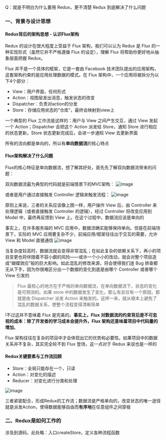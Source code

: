 Q：就是不明白为什么要用 Redux，更不清楚 Redux 到底解决了什么问题

### 一、背景与设计思想

#### Redux背后的架构思想 - 认识Flux架构

Redux 的设计在很大程度上受益于 Flux 架构，我们可以认为 Redux 是 Flux 的一种实现形式（虽然它并不严格遵循 Flux 的设定），理解 Flux 将帮助你更好地从抽象层面把握 Redux。

Flux 并不是一个具体的框架，它是一套由 Facebook 技术团队提出的应用架构，这套架构约束的是应用处理数据的模式。在 Flux 架构中，一个应用将被拆分为以下4个部分：
- View：用户界面，任何形式
- Action：视图层发出消息，触发状态的改变
- Dispatcher：负责对action的分发
- Store：存储应用状态的“仓库“，最终会映射到view上

一个典型的 Flux 工作流是这样的：用户与 View 之间产生交互，通过 View 发起一个 Action；Dispatcher 会把这个 Action 派发给 Store，通知 Store 进行相应的状态更新。Store 状态更新完成后，会进一步通知 View 去更新界面

所有的流向都是单向的，所以有**单向数据流**的核心特点

#### Flux架构解决了什么问题

Flux的核心特征是单向数据流，想了解其好处，首先先了解双向数据流带来的问题：

双向数据流最为典型的代码就是前端情景下的MVC架构：
![image](https://user-images.githubusercontent.com/53267289/147258777-12fa1cf5-9a1d-4ec8-bf77-96a3b9dee934.png)

或者是用户通过直接触发 Controller 逻辑来触发流程：
![image](https://user-images.githubusercontent.com/53267289/147258724-85de9566-47a1-45b7-8ce8-91cc4a4d7320.png)

原则上来说，三者的关系应该像上图一样，用户操作 View 后，由 Controller 来处理逻辑（或者直接触发 Controller 的逻辑），经过 Controller 将改变应用到 Model 中，最终再反馈到 View 上。在这个过程中，数据流应该是单向的

事实上，在许多服务端的 MVC 应用中，数据流确实能够保持单向。但是在前端场景下，实际的 MVC 应用要复杂不少，前端应用/框架往往出于交互的需要，允许 View 和 Model 直接通信
![image](https://user-images.githubusercontent.com/53267289/147258988-a51d2634-7885-4702-91a5-5dd294cbdea4.png)

当复杂度较高时，数据流就会变得非常混乱；在如此复杂的依赖关系下，再小的项目变更也将伴随着不容小觑的风险——或许一个小小的改动，就会对整个项目造成“蝴蝶效应”般的巨大影响。如此混乱的修改来源，将会使得我们连 Bug 排查都无从下手，因为你很难区分出一个数据的变化到底是由哪个 Controller 或者哪个 View 引发的

> Flux 最核心的地方在于严格的单向数据流，在单向数据流下，状态的变化是可预测的。如果 store 中的数据发生了变化，那么有且仅有一个原因，那就是由 Dispatcher 派发 Action 来触发的。这样一来，就从根本上避免了混乱的数据关系，使整个流程变得清晰简单

!不过这并不意味着 Flux 是完美的。**事实上，Flux 对数据流的约束背后是不可忽视的成本：除了开发者的学习成本会提升外，Flux 架构还意味着项目中代码量的增加**。

Flux 架构往往在复杂的项目中才会体现出它的优势和必要性。如果项目中的数据关系并不复杂，其实完全轮不到 Flux 登场，这一点对于 Redux 来说也是一样的

#### Redux关键要素与工作流回顾

- Store：全局只能存在一个，只读
- Action：对变化的描述
- Reducer：对变化进行分类和处理

![image](https://user-images.githubusercontent.com/53267289/147259730-964f0ee4-65ae-448c-9772-b41b1b948ac4.png)

三者紧密配合，形成Redux的工作流；数据流是严格单向的，改变状态的唯一途径就是派发Action，使得数据能够自由而**有序地**在任意组件之间穿梭


### 二、Redux是如何工作的

涉及到源码，此处略：入口createStore，定义各种流程函数




